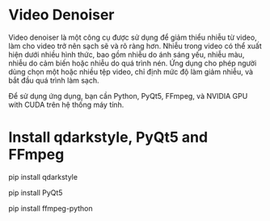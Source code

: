 # Video Denoiser

Video denoiser là một công cụ được sử dụng để giảm thiểu nhiễu từ video, làm cho video trở nên sạch sẽ và rõ ràng hơn. Nhiễu trong video có thể xuất hiện dưới nhiều hình thức, bao gồm nhiễu do ánh sáng yếu, nhiễu màu, nhiễu do cảm biến hoặc nhiễu do quá trình nén.
Ứng dụng cho phép người dùng chọn một hoặc nhiều tệp video, chỉ định mức độ làm giảm nhiễu, và bắt đầu quá trình làm sạch.

Để sử dụng ứng dụng, bạn cần Python, PyQt5, FFmpeg, và NVIDIA GPU with CUDA trên hệ thống máy tính.
# Install qdarkstyle, PyQt5 and FFmpeg

pip install qdarkstyle

pip install PyQt5

pip install ffmpeg-python
